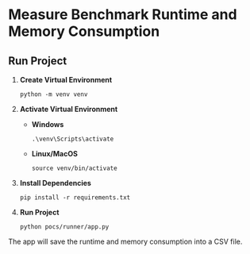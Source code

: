 # Measure Benchmark Runtime and Memory Consumption

## Run Project

1. **Create Virtual Environment**
   ```shell
   python -m venv venv
   ```

2. **Activate Virtual Environment**
   - **Windows**
     ```shell
     .\venv\Scripts\activate
     ```
   - **Linux/MacOS**
     ```shell
     source venv/bin/activate
     ```

3. **Install Dependencies**
   ```shell
   pip install -r requirements.txt
   ```

4. **Run Project**
   ```shell
   python pocs/runner/app.py
   ```

The app will save the runtime and memory consumption into a CSV file.